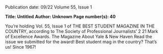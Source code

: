Publication date: 09/22
Volume 55, Issue 1

**Title: Untitled**
**Author: Unknown**
**Page number(s): 40**

You’re holding
Vol. 55, Issue 1 of
THE BEST
STUDENT
MAGAZINE
IN THE
COUNTRY,
according to
The Society of
Professional Journalists’
2 21 Mark of
Excellence Awards.
The Magazine About
Yale & New Haven
Read the issue we
submitted for the award!
Best student mag in
the country? That’s us!
Since 1967!